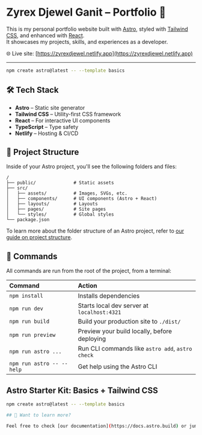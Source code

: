 # Zyrex Djewel Ganit – Portfolio 🚀

This is my personal portfolio website built with [Astro](https://astro.build), styled with [Tailwind CSS](https://tailwindcss.com), and enhanced with [React](https://react.dev).  
It showcases my projects, skills, and experiences as a developer.

🌐 Live site: [https://zyrexdjewel.netlify.app](https://zyrexdjewel.netlify.app)

---

```sh
npm create astro@latest -- --template basics
```

## 🛠 Tech Stack

- **Astro** – Static site generator
- **Tailwind CSS** – Utility-first CSS framework
- **React** – For interactive UI components
- **TypeScript** – Type safety
- **Netlify** – Hosting & CI/CD

## 🚀 Project Structure

Inside of your Astro project, you'll see the following folders and files:

```text
/
├── public/              # Static assets
├── src/
│   ├── assets/          # Images, SVGs, etc.
│   ├── components/      # UI components (Astro + React)
│   ├── layouts/         # Layouts
│   ├── pages/           # Site pages
│   └── styles/          # Global styles
└── package.json
```

To learn more about the folder structure of an Astro project, refer to [our guide on project structure](https://docs.astro.build/en/basics/project-structure/).

## 🧞 Commands

All commands are run from the root of the project, from a terminal:

| Command                   | Action                                           |
| :------------------------ | :----------------------------------------------- |
| `npm install`             | Installs dependencies                            |
| `npm run dev`             | Starts local dev server at `localhost:4321`      |
| `npm run build`           | Build your production site to `./dist/`          |
| `npm run preview`         | Preview your build locally, before deploying     |
| `npm run astro ...`       | Run CLI commands like `astro add`, `astro check` |
| `npm run astro -- --help` | Get help using the Astro CLI                     |

## Astro Starter Kit: Basics + Tailwind CSS

```sh
npm create astro@latest -- --template basics

## 👀 Want to learn more?

Feel free to check [our documentation](https://docs.astro.build) or jump into our [Discord server](https://astro.build/chat).
```
